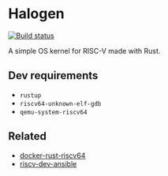 # Halogen

[![Build status](https://drone.trmckay.com/api/badges/tm/halogen/status.svg)](https://drone.trmckay.com/tm/halogen)

A simple OS kernel for RISC-V made with Rust.

## Dev requirements

- `rustup`
- `riscv64-unknown-elf-gdb`
- `qemu-system-riscv64`

## Related

- [docker-rust-riscv64](https://git.trmckay.com/tm/docker-rust-riscv64)
- [riscv-dev-ansible](https://git.trmckay.com/tm/riscv-dev-ansible)
